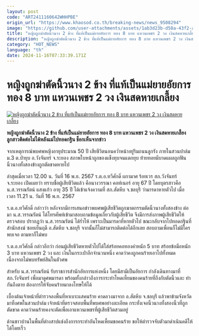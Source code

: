 ```yaml
---
layout: post
code: "ART2411160642WHHPBE"
origin_url: "https://www.khaosod.co.th/breaking-news/news_9508294"
image: "https://github.com/user-attachments/assets/1ab3d23b-d58a-43f2-a3fb-a4aa037cecab"
title: "หญิงถูกฆ่าตัดนิ้วนาง 2 ข้าง ที่แท้เป็นแม่ยายอัยการ ทอง 8 บาท แหวนเพชร 2 วง เงินสดหายเกลี้ยง"
description: "หญิงถูกฆ่าตัดนิ้วนาง 2 ข้าง ที่แท้เป็นแม่ยายอัยการ ทอง 8 บาท แหวนเพชร 2 วง เงินสดหายเกลี้ยง ลูกสาวติดต่อไม่ได้หลังแม่ไปทอดกฐิน ช็อกเห็นจากข่าว"
category: "HOT_NEWS"
language: "th"
date: 2024-11-16T07:33:39.171Z
---
```


# หญิงถูกฆ่าตัดนิ้วนาง 2 ข้าง ที่แท้เป็นแม่ยายอัยการ ทอง 8 บาท แหวนเพชร 2 วง เงินสดหายเกลี้ยง

[![หญิงถูกฆ่าตัดนิ้วนาง 2 ข้าง ที่แท้เป็นแม่ยายอัยการ ทอง 8 บาท แหวนเพชร 2 วง เงินสดหายเกลี้ยง](https://www.khaosod.co.th/wpapp/uploads/2024/11/kill-5.jpg "หญิงถูกฆ่าตัดนิ้วนาง 2 ข้าง ที่แท้เป็นแม่ยายอัยการ ทอง 8 บาท แหวนเพชร 2 วง เงินสดหายเกลี้ยง")](https://www.khaosod.co.th/wpapp/uploads/2024/11/kill-5.jpg)

**หญิงถูกฆ่าตัดนิ้วนาง 2 ข้าง ที่แท้เป็นแม่ยายอัยการ ทอง 8 บาท แหวนเพชร 2 วง เงินสดหายเกลี้ยง ลูกสาวติดต่อไม่ได้หลังแม่ไปทอดกฐิน ช็อกเห็นจากข่าว**

จากเหตุการณ์พบศพหญิงอายุประมาณ 50 ปี เสียชีวิตนอนคว่ำหน้าอยู่ริมถนนลูกรัง ภายในสวนปาล์ม ม.3 ต.ป่ายุบ อ.วังจันทร์ จ.ระยอง สภาพใบหน้าถูกของแข็งทุบจนแตกยุบ ท้ายทอยมีบาดแผลถูกฟัน นิ้วนางทั้งสองข้างถูกตัดขาดหายไป

ล่าสุดเมื่อเวลา 12.00 น. วันที่ 16 พ.ย. 2567 ร.ต.อ.ทวีศักดิ์ ผกามาศ ร้อยเวร สภ.วังจันทร์ จ.ระยอง เปิดเผยว่า ทราบชื่อผู้เสียชีวิตแล้ว คือนางวรรณา คอท์เนอร์ อายุ 67 ปี โดยบุตรสาวคือ น.ส.วรรณรัตน์ แสงแก้ว อายุ 35 ปี ได้เข้าแจ้งความที่ สภ.สัตหีบ จ.ชลบุรี ว่ามารดาหายตัวไป เมื่อเวลา 11.21 น. วันที่ 16 พ.ย. 2567

ร.ต.อ.ทวีศักดิ์ กล่าวว่า หลังจากมีการเสนอข่าวพบศพผู้เสียชีวิตถูกฆาตกรรมตัดนิ้วนางทั้งสองข้าง ต่อมา น.ส.วรรณรัตน์ ได้โทรศัพท์เข้ามาสอบถามข้อมูลเกี่ยวกับผู้เสียชีวิต จึงมีการส่งภาพผู้เสียชีวิตให้ตรวจสอบ ปรากฏว่า น.ส.วรรณรัตน์ ได้ร่ำไห้ เพราะเป็นมารดาที่หายตัวไป ขณะกลับจากไปทอดกฐินที่สำนักสงฆ์ ซอยเย็นฤดี อ.สัตหีบ จ.ชลบุรี จากนั้นก็ไม่สามารถติดต่อได้อีกเลย สอบถามเพื่อนก็ไม่มีใครพบเจอ ตามหาก็ไม่พบ

ร.ต.อ.ทวีศักดิ์ กล่าวอีกว่า ก่อนผู้เสียชีวิตหายตัวไปได้ใส่สร้อยคอทองคำหนัก 5 บาท สร้อยข้อมือหนัก 3 บาท แหวนเพชร 2 วง และ เงินในกระเป๋าอีกจำนวนหนึ่ง คาดว่าคงถูกคนร้ายเอาไปทั้งหมด เนื่องจากไม่พบทรัพย์สินในตัวศพ

สำหรับ น.ส.วรรณรัตน์ รับราชการสำนักอัยการแห่งหนึ่ง โดยมีสามีเป็นอัยการ กำลังเดินทางมาที่ สภ.วังจันทร์ เพื่อมาดูศพมารดา พร้อมทั้งกล่าวถึงการกระทำโหดเหี้ยมของคนร้ายที่ถึงกับตัดนิ้วและ ทำกันถึงตาย ต้องการให้จับคนร้ายมาลงโทษให้ได้

เบื้องต้นเจ้าหน้าที่ตำรวจลงพื้นที่หาเบาะแสคนร้าย คาดลวงมาจาก อ.สัตหีบ จ.ชลบุรี แล้วพาข้ามจังหวัดมาทิ้งศพในสวนปาล์ม เจ้าหน้าที่ตรวจสอบพื้นที่พบศพอย่างละเอียด กระทั่งเจอนิ้วนางทั้งสองนิ้วที่ถูกตัดขาด คาดว่าคนร้ายคงจะตัดเพื่อเอาแหวนเพชรที่ผู้เสียชีวิตสวมอยู่

ด้านชาวบ้านในพื้นที่ต่างสาปแช่งถึงการกระทำอันโหดเหี้ยมขอคนร้าย ขอให้ตำรวจจับตัวมาดำเนินคดีให้ได้โดยเร็ว